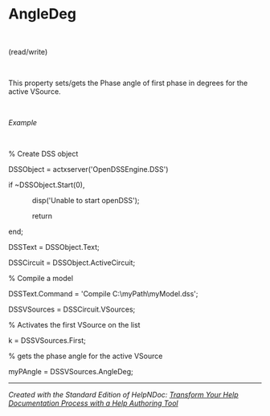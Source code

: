 # AngleDeg

&nbsp;

(read/write)

&nbsp;

This property sets/gets the Phase angle of first phase in degrees for the active VSource.

&nbsp;

*Example*

&nbsp;

% Create DSS object

DSSObject = actxserver('OpenDSSEngine.DSS')

if ~DSSObject.Start(0),

&nbsp; &nbsp; &nbsp; &nbsp; &nbsp; &nbsp; disp('Unable to start openDSS');

&nbsp; &nbsp; &nbsp; &nbsp; &nbsp; &nbsp; return

end;

DSSText = DSSObject.Text;

DSSCircuit = DSSObject.ActiveCircuit;

% Compile a model &nbsp; &nbsp;

DSSText.Command = 'Compile C:\\myPath\\myModel.dss';

DSSVSources = DSSCircuit.VSources;

% Activates the first VSource on the list

k = DSSVSources.First;

% gets the phase angle for the active VSource

myPAngle = DSSVSources.AngleDeg;

***
_Created with the Standard Edition of HelpNDoc: [Transform Your Help Documentation Process with a Help Authoring Tool](<https://www.helpndoc.com>)_
